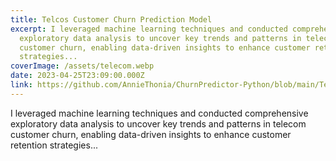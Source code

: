 ```yaml
---
title: Telcos Customer Churn Prediction Model
excerpt: I leveraged machine learning techniques and conducted comprehensive
  exploratory data analysis to uncover key trends and patterns in telecom
  customer churn, enabling data-driven insights to enhance customer retention
  strategies...
coverImage: /assets/telecom.webp
date: 2023-04-25T23:09:00.000Z
link: https://github.com/AnnieThonia/ChurnPredictor-Python/blob/main/Telco_customer_churn_prediction.ipynb
---
```

I leveraged machine learning techniques and conducted comprehensive exploratory data analysis to uncover key trends and patterns in telecom customer churn, enabling data-driven insights to enhance customer retention strategies...
